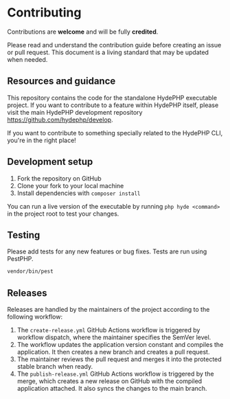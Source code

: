 # Contributing

Contributions are **welcome** and will be fully **credited**.

Please read and understand the contribution guide before creating an issue or pull request. This document is a living standard that may be updated when needed.

## Resources and guidance

This repository contains the code for the standalone HydePHP executable project. If you want to contribute to a feature within HydePHP itself,
please visit the main HydePHP development repository https://github.com/hydephp/develop.

If you want to contribute to something specially related to the HydePHP CLI, you're in the right place!

## Development setup

1. Fork the repository on GitHub
2. Clone your fork to your local machine
3. Install dependencies with `composer install`

You can run a live version of the executable by running `php hyde <command>` in the project root to test your changes.

## Testing

Please add tests for any new features or bug fixes. Tests are run using PestPHP.

```bash
vendor/bin/pest
```

## Releases

Releases are handled by the maintainers of the project according to the following workflow:
1. The `create-release.yml` GitHub Actions workflow is triggered by workflow dispatch, where the maintainer specifies the SemVer level.
2. The workflow updates the application version constant and compiles the application. It then creates a new branch and creates a pull request.
3. The maintainer reviews the pull request and merges it into the protected stable branch when ready.
4. The `publish-release.yml` GitHub Actions workflow is triggered by the merge, which creates a new release on GitHub with the compiled application attached. It also syncs the changes to the main branch.
